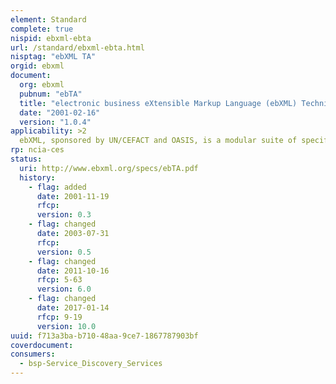 ```yaml
---
element: Standard
complete: true
nispid: ebxml-ebta
url: /standard/ebxml-ebta.html
nisptag: "ebXML TA"
orgid: ebxml
document:
  org: ebxml
  pubnum: "ebTA"
  title: "electronic business eXtensible Markup Language (ebXML) Technical Architecture Specification v1.0.4"
  date: "2001-02-16"
  version: "1.0.4"
applicability: >2
  ebXML, sponsored by UN/CEFACT and OASIS, is a modular suite of specifications that enables enterprises of any size and in any geographical location to conduct business over the Internet. Using ebXML, companies now have a standard method to exchange business messages, conduct trading relationships, communicate data in common terms and define and register business processes.
rp: ncia-ces
status:
  uri: http://www.ebxml.org/specs/ebTA.pdf
  history: 
    - flag: added
      date: 2001-11-19
      rfcp: 
      version: 0.3
    - flag: changed
      date: 2003-07-31
      rfcp: 
      version: 0.5
    - flag: changed
      date: 2011-10-16
      rfcp: 5-63
      version: 6.0
    - flag: changed
      date: 2017-01-14
      rfcp: 9-19
      version: 10.0
uuid: f713a3ba-b710-48aa-9ce7-1867787903bf
coverdocument:
consumers:
  - bsp-Service_Discovery_Services
---
```

